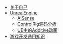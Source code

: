 <!-- docs/_sidebar.md -->

<!-- - UE4
    - ControlRig -->
* [关于自己](zh-cn/AboutMe.md)
* [UnrealEngine](zh-cn/unreal-engine/)
    * [AISense](zh-cn/unreal-engine/AISense.md)
    * [ControlRig源码分析](zh-cn/unreal-engine/Control-Rig分析总结.md)
    * [UE中的Additive动画](zh-cn/unreal-engine/AdditiveAnim.md)
* [游戏开发通用知识](zh-cn/game-dev/)
<!-- * [数据结构](zh-cn/guide)>

